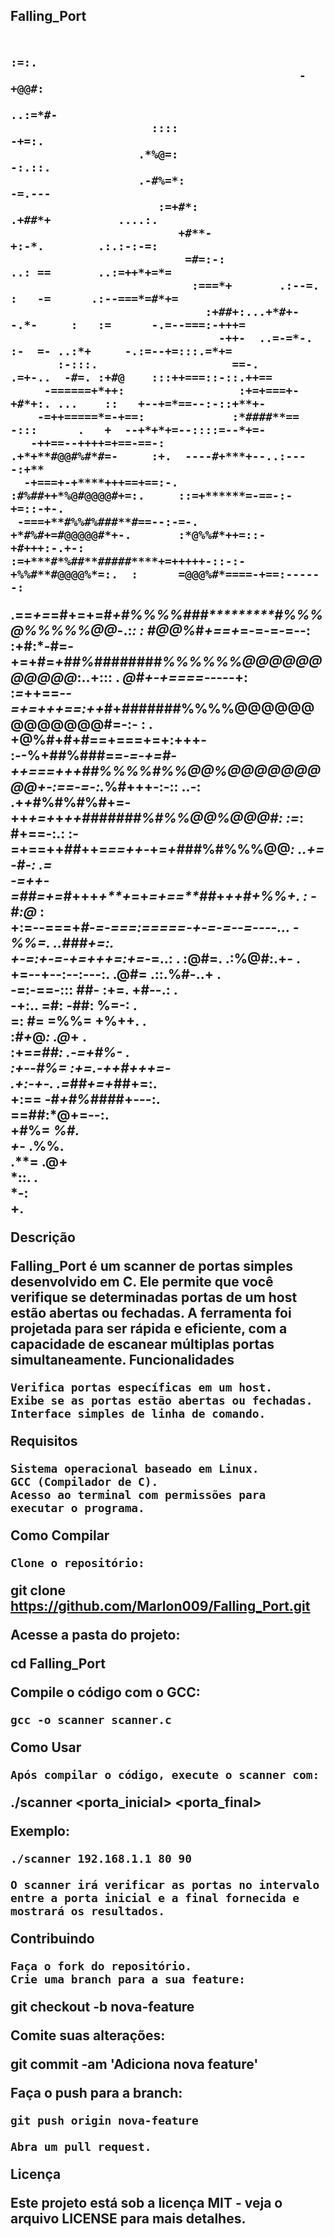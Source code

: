 <H2>Falling_Port<H2>
                                                                                                                                                
                                                                                    
                                                :=:.                                      
                                               -+@@#:                                     
                                               ..:=*#-                                    
                         ::::                       -+=:.                                 
                       .*%@=:                        -:.::.                               
                       .-#%=*:                        -=.---                              
                          :=+#*:                       .+##*+          ....:.             
                             +#**-                       +:-*.        .:.:-:-=:           
                              =#=:-:                    ..: ==       ..:=++*+=*=          
                               :===*+       .:--=.      :   -=      .:--===*=#*+=         
                                 :+##+:...+*#+--.*-     :   :=      -.=--===:-+++=        
                                   -++-  ..=-=*-. :-  =- ..:*+     -.:=--+=:::.=*+=       
           :-:::.                    ==-.    .=+-..  -#=. :+#@    :::++===::-::.++==      
         -======+*++:                 :+=+===+-+#*+:. ...    ::   +--+=*==--:-::+**+-     
        -=++=====*=-+==:             :*####**== -:::      .   +  --+*+*+=--::::=--*+=-    
       -++==--++++=+==-==-:          .+*+**#@@#%#*#=-     :+.  ----#+***+--..:----:+**    
      -+===+-+****+++==+==:-.        :#%##++*%@#@@@@#+=:.     ::=+******=-==-:-+=::-+-.   
     -===+**#%%#%###**#==--:-=-.      +*#%#+=#@@@@@#*+-.       :*@%%#*++=::-+#+++:-.+-:   
    :=+***#*%##**#####****+=+++++-::-:-+%%#**#@@@@%*=:.  :      =@@@%#*====-+==:------:   
   .==*+=*=#+=+=#*+#%%%%#**##***********#%%%@%%%%%@@*-.:*: :     #@@%*#*+==+*=-=-=-=--:   
   :**+#:*-#=-+=**+#=*+##%####*####*%%%%%%@@@@@@@@@@@*:..+::: .  *@#***+-*+====--*---+:   
   :*=*++==-*-=+=+++==:++*#+*##*#####%%%%@@@@@@@@@@@@@#=-:- :  . +@%#+#+#==+===+=+:+++-   
   :*-*-%+##%###==*-=-+=#-++===+++##%%%%#%%@@%@@@@@@@@@+-:==-=-:.*%#+++-:-::       ..-:   
   .+*+***#%#%#%#**+=-++*+=+*+***++#**######%#%%@@%@@@#:  :=*:  #+==-:.:             :-   
    =+==++***#****#*++=****=*=*++*-*+=*+#*#*#*%#%%%@@*:   ..+= -#-:                  .=   
    *-=++-**=#**#=+*=#*+++*+**+*=+*=+==**##*+*++#+%%+.    : -#:@* :                       
    +:=--===+***#-=*-*===:=====-+-=-=--=----... -%%=.     ..###+=:.                       
    +-=:+-=-+=+++=:+=*-=..:    .               :@#=.     .:%@#:.+- .                      
    +=--+--:--:---:.                          .@#=     .::.%#-..+  .                      
    -=:-==-:::                                ##-    :+=.  +#--.: .                       
    -+:..                                    =#:   -##:     %=-:  .                       
    =:                                       #=  =%%=       +%++. .                       
                                           :*#+*@*:         .@*+ .                        
                                         :+=*=##:        .-=+#%- .                        
                                        :+--#%=     :+=.-++#+++=-                         
                                       .+:-+-.   .=##+=+*##**+=:.                         
                                       +:== -#*+#%###*#+---:.                             
                                      ==##:*@**+=--:.                                     
                                     +#%=  *%#.                                           
                                    +*-   .%%.                                            
                                  .**=    .@+                                             
                                  *::.     .                                              
                                 *-:                                                      
                                 +.                            
                                                                      
                                                                                                                                            
                                                                                                                                            

                                                              
Descrição

Falling_Port é um scanner de portas simples desenvolvido em C. Ele permite que você verifique se determinadas portas de um host estão abertas ou fechadas. A ferramenta foi projetada para ser rápida e eficiente, com a capacidade de escanear múltiplas portas simultaneamente.
Funcionalidades

    Verifica portas específicas em um host.
    Exibe se as portas estão abertas ou fechadas.
    Interface simples de linha de comando.

Requisitos

    Sistema operacional baseado em Linux.
    GCC (Compilador de C).
    Acesso ao terminal com permissões para executar o programa.

Como Compilar

    Clone o repositório:

git clone https://github.com/Marlon009/Falling_Port.git

Acesse a pasta do projeto:

cd Falling_Port

Compile o código com o GCC:

    gcc -o scanner scanner.c

Como Usar

    Após compilar o código, execute o scanner com:

./scanner <endereco IP> <porta_inicial> <porta_final>

Exemplo:

    ./scanner 192.168.1.1 80 90

    O scanner irá verificar as portas no intervalo entre a porta inicial e a final fornecida e mostrará os resultados.

Contribuindo

    Faça o fork do repositório.
    Crie uma branch para a sua feature:

git checkout -b nova-feature

Comite suas alterações:

git commit -am 'Adiciona nova feature'

Faça o push para a branch:

    git push origin nova-feature

    Abra um pull request.

Licença

Este projeto está sob a licença MIT - veja o arquivo LICENSE para mais detalhes.
